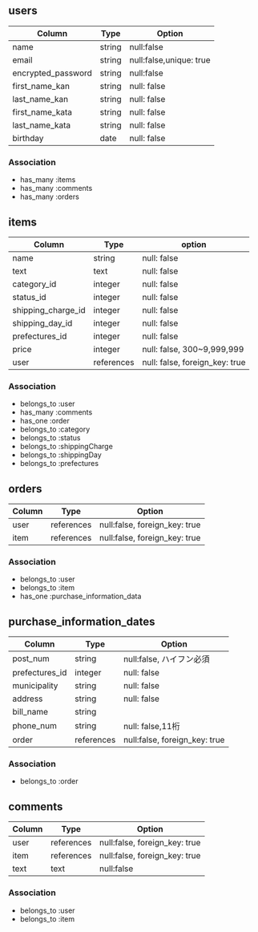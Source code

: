 

## users

| Column             | Type            | Option                  |
|--------------------|-----------------|-------------------------|
| name               | string          | null:false              |
| email              | string          | null:false,unique: true |
| encrypted_password | string          | null:false              |
| first_name_kan     | string          | null: false             |
| last_name_kan      | string          | null: false             |
| first_name_kata    | string          | null: false             |
| last_name_kata     | string          | null: false             |
| birthday           | date            | null: false             |

### Association

- has_many :items
- has_many :comments
- has_many :orders



## items

| Column             | Type               | option                         |
|--------------------|--------------------|--------------------------------|
| name               | string             | null: false                    |
| text               | text               | null: false                    |
| category_id        | integer            | null: false                    |
| status_id          | integer            | null: false                    |
| shipping_charge_id | integer            | null: false                    |
| shipping_day_id    | integer            | null: false                    |
| prefectures_id     | integer            | null: false                    |
| price              | integer            | null: false, 300~9,999,999     |
| user               | references         | null: false, foreign_key: true |

### Association

- belongs_to :user
- has_many :comments
- has_one :order
- belongs_to :category
- belongs_to :status
- belongs_to :shippingCharge
- belongs_to :shippingDay
- belongs_to :prefectures



## orders

| Column                     | Type       | Option                        |
|----------------------------|------------|-------------------------------|
| user                       | references | null:false, foreign_key: true |
| item                       | references | null:false, foreign_key: true |

### Association

- belongs_to :user
- belongs_to :item
- has_one :purchase_information_data



## purchase_information_dates

| Column             | Type            | Option                        |
|--------------------|-----------------|-------------------------------|
| post_num           | string          | null:false, ハイフン必須        |
| prefectures_id     | integer         | null: false                   |
| municipality       | string          | null: false                   |
| address            | string          | null: false                   |
| bill_name          | string          |                               |
| phone_num          | string          | null: false,11桁              |
| order              | references      | null:false, foreign_key: true |

### Association

- belongs_to :order



## comments

| Column             | Type            | Option                        |
|--------------------|-----------------|-------------------------------|
| user               | references      | null:false, foreign_key: true |
| item               | references      | null:false, foreign_key: true |
| text               | text            | null:false                    |

### Association

- belongs_to :user
- belongs_to :item